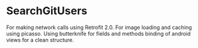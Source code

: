 # SearchGitUsers
For making network calls using Retrofit 2.0. For image loading and caching using picasso.
Using butterknife for fields and methods binding of android views for a clean structure.
